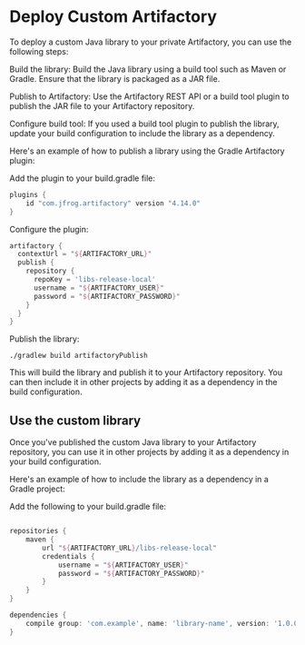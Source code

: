 # Deploy Custom Artifactory
To deploy a custom Java library to your private Artifactory, you can use the following steps:

Build the library: Build the Java library using a build tool such as Maven or Gradle. Ensure that the library is packaged as a JAR file.

Publish to Artifactory: Use the Artifactory REST API or a build tool plugin to publish the JAR file to your Artifactory repository.

Configure build tool: If you used a build tool plugin to publish the library, update your build configuration to include the library as a dependency.

Here's an example of how to publish a library using the Gradle Artifactory plugin:

Add the plugin to your build.gradle file:
```groovy
plugins {
    id "com.jfrog.artifactory" version "4.14.0"
}
```
Configure the plugin:
```groovy
artifactory {
  contextUrl = "${ARTIFACTORY_URL}"
  publish {
    repository {
      repoKey = 'libs-release-local'
      username = "${ARTIFACTORY_USER}"
      password = "${ARTIFACTORY_PASSWORD}"
    }
  }
}
```

Publish the library:
```
./gradlew build artifactoryPublish
```
This will build the library and publish it to your Artifactory repository. You can then include it in other projects by adding it as a dependency in the build configuration.


## Use the custom library
Once you've published the custom Java library to your Artifactory repository, you can use it in other projects by adding it as a dependency in your build configuration.

Here's an example of how to include the library as a dependency in a Gradle project:

Add the following to your build.gradle file:
```groovy

repositories {
    maven {
        url "${ARTIFACTORY_URL}/libs-release-local"
        credentials {
            username = "${ARTIFACTORY_USER}"
            password = "${ARTIFACTORY_PASSWORD}"
        }
    }
}

dependencies {
    compile group: 'com.example', name: 'library-name', version: '1.0.0'
}
```